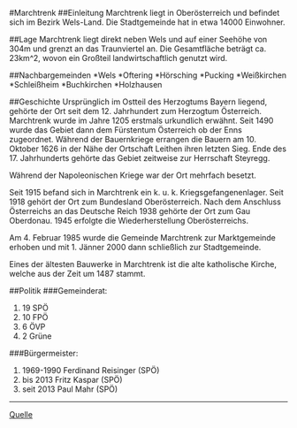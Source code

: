 #Marchtrenk
##Einleitung
Marchtrenk liegt in Oberösterreich und befindet sich im Bezirk Wels-Land. Die Stadtgemeinde hat in etwa 14000 Einwohner.

##Lage
Marchtrenk liegt direkt neben Wels und auf einer Seehöhe von 304m und grenzt an das Traunviertel an. Die Gesamtfläche beträgt ca. 23km^2, wovon ein Großteil landwirtschaftlich genutzt wird.

##Nachbargemeinden
*Wels
*Oftering
*Hörsching
*Pucking
*Weißkirchen
*Schleißheim
*Buchkirchen
*Holzhausen

##Geschichte
Ursprünglich im Ostteil des Herzogtums Bayern liegend, gehörte der Ort seit dem 12. Jahrhundert zum Herzogtum Österreich. Marchtrenk wurde im Jahre 1205 erstmals urkundlich erwähnt. Seit 1490 wurde das Gebiet dann dem Fürstentum Österreich ob der Enns zugeordnet. Während der Bauernkriege errangen die Bauern am 10. Oktober 1626 in der Nähe der Ortschaft Leithen ihren letzten Sieg. Ende des 17. Jahrhunderts gehörte das Gebiet zeitweise zur Herrschaft Steyregg.

Während der Napoleonischen Kriege war der Ort mehrfach besetzt.

Seit 1915 befand sich in Marchtrenk ein k. u. k. Kriegsgefangenenlager. Seit 1918 gehört der Ort zum Bundesland Oberösterreich. Nach dem Anschluss Österreichs an das Deutsche Reich 1938 gehörte der Ort zum Gau Oberdonau. 1945 erfolgte die Wiederherstellung Oberösterreichs.

Am 4. Februar 1985 wurde die Gemeinde Marchtrenk zur Marktgemeinde erhoben und mit 1. Jänner 2000 dann schließlich zur Stadtgemeinde.

Eines der ältesten Bauwerke in Marchtrenk ist die alte katholische Kirche, welche aus der Zeit um 1487 stammt. 

##Politik
###Gemeinderat:
1. 19 SPÖ
2. 10 FPÖ
3.  6 ÖVP
4.  2 Grüne

###Bürgermeister:
1. 1969-1990 Ferdinand Reisinger (SPÖ)
2. bis 2013  Fritz Kaspar (SPÖ)
3. seit 2013 Paul Mahr (SPÖ)

***

[Quelle](https://de.m.wikipedia.org/wiki/Marchtrenk)

